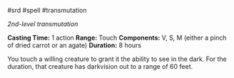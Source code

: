  #srd #spell #transmutation 

*2nd-level transmutation*

**Casting Time:** 1 action
**Range:** Touch
**Components:** V, S, M (either a pinch of dried carrot or an agate)
**Duration:** 8 hours

You touch a willing creature to grant it the ability to see in the dark. For the duration, that creature has darkvision out to a range of 60 feet.
